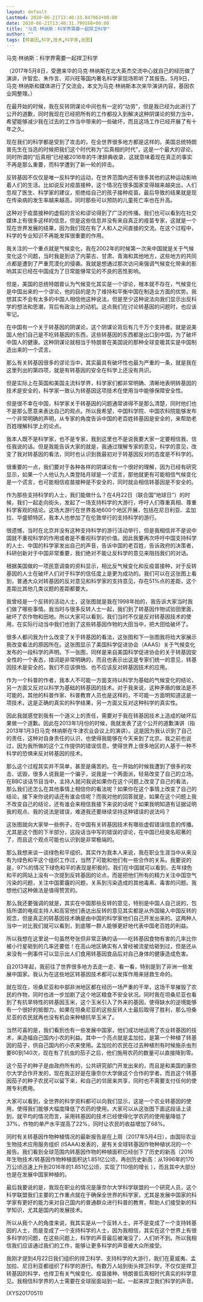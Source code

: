 ```yaml
---
layout: default
Lastmod: 2020-06-21T13:40:33.847963+00:00
date: 2020-06-21T13:40:31.799168+00:00
title: "马克·林纳斯：科学界需要一起捍卫科学"
author: ""
tags: [转基因,科学,技术,科学家,张图]
---
```


马克·林纳斯：科学界需要一起捍卫科学

（2017年5月8日，受邀来华的马克·林纳斯在北大英杰交流中心就自己的经历做了演讲，许智宏、朱作言、邓兴旺等国内著名科学家现场聆听了其报告。5月9日，马克·林纳斯和媒体进行了交流会，本文为马克·林纳斯本次来华演讲内容，基因农业网整理。）

在最开始的时候，我在反转阴谋论中间也有一定的“功劳”，但是我已经为此进行了公开的道歉，同时我现在已经把所有的工作都投入到解决这种阴谋论的努力当中，希望能够减少我在过去的工作当中带来的一些破坏，而且这场工作已经开展了有十年之久。

现在我们的科学都是受到了攻击的，在全世界很多地方都是这样的。美国总统特朗普先生在当选的时候把我们这个时代称为“后真相的时代”，这是一个最大的谬论。同时所谓的“后真相”已经被2016年的牛津辞典收录，这就意味着现在真正的事实不再是那么重要，而科学遭到了新一轮的抨击。

反转基因不仅仅是唯一反科学的运动，在世界范围内还有很多其他的这种运动影响着人们的生活。比如说反对疫苗接种，这个情况在很多国家变得越来越突出，人们忽视了医生、科学家的建议，拒绝给自己的孩子接种疫苗。最后导致的结果就是现在传染病的发生率越来越高，同时那些可以预防的儿童死亡率也在升高。

这种对于疫苗接种的虚假的言论和谬论得到了广泛的传播。我们也可以看到在社交媒体上有很多这样的信息，但是这些信息并没有来自真正的疫苗专家，这就是一个现在世界发展的结果，因为我们现在有了人和人之间直接的交流。在这个过程中，科学的专业知识不再能发挥很重要的作用。

我关注的一个重点就是气候变化，我在2002年的时候第一次来中国就是关于气候变化这个问题，当时我是到访了内蒙古、甘肃、青海和其他地方，这些地方的共同点都是遭到了严重荒漠化的侵袭。我就是想通过那次访问来强调气候变化带来的影响其实已经在中国成为了日常能够常见的不良的恶性影响。

但是，美国的总统特朗普认为气候变化其实是一个谬论，根本就不存在，气候变化是中国出来的一个谬论，他的目的是为了维持和平衡中国在制造业方面的优势。我想其实不会有太多的中国人相信他这种说法，但是至少这种说法向我们显示出反科学的想法和思潮，背后有政治上的动机。这点我们在讨论转基因的问题时，也应该牢记。

在中国有一个关于转基因的阴谋论，这个阴谋论背后有几千万个支持者。就是说美国人他们自己是不吃转基因的东西，这些转基因的东西都是出口到中国，为了破坏中国人的健康。这种阴谋论就相当于特朗普在美国说的那种全球变暖其实是中国制造出来的一个谎言。

那么有关转基因很多的谬论当中，其实最具有破坏性也最为严重的一条，就是我在这里列出的第四项，就是有转基因的安全在科学上还没有共识。

但是实际上在英国和美国主流科学界，科学家们都非常明确、清晰地表明转基因的技术是安全的，科学家一致认为转基因这项技术在使用当中能够保障安全性。

但是很不幸在中国，科学家关于转基因的问题通常讲得不是那么清楚，同时他们也不是那么愿意来表达自己的观点。所以我希望，中国科学院、中国农科院能够发布一个非常明确的声明，从专家的角度告诉中国的老百姓转基因是安全的，来帮助老百姓理解科学上的论点。

我本人既不是科学家，也不是专家，我到这里也不是说我要大家一定要相信我、信任我说的话。但是我能告诉大家的就是，我通过理解专家的意见，科学的意见，改变了我对转基因的看法，同时也认识到我最初对于转基因反对的态度是不科学的。

很重要的一点，我们要对于各种各样的阴谋论有一个很好的理解，因为已经有研究显示，如果一个人他认为人类登陆月球是一个谎言，那他就更有可能相信气候变化是一个谎言，也可能相信疫苗接种是不安全的，同时就会相信转基因是不安全的。

作为那些支持科学的人士，我们能做什么？在4月22日（联合国“地球日”）的时候，我们一起走向街头，发起了一场支持科学的大游行，呼吁人们尊重真相、尊重科学客观的结论。这场大游行在世界各地600个地区开展，包括在尼日利亚、孟加拉、华盛顿特区，我本人也参加了在伦敦举行的支持科学的游行。

很遗憾，当时在北京并没有这种支持科学的游行活动举行，但是我相信并不是说中国就不重视科学的作用或者是不重视科学的价值。因此我要再次呼吁中国支持科学的人士、中国的科学家发出自己的声音，告诉中国的老百姓，告诉政府的决策者，科研创新对于中国非常重要，我们绝对不能让反科学的意见来阻挡我们的对话。

根据美国做的一项民意调查的资料显示，相比反气候变化和反疫苗接种，对于反转基因的人士在破坏人们对于科学的信任度上是更为成功的。我们可以在这张图上看到，普通大众对转基因的反对意见和科学家的支持意见，存在51%点的差距，这个差距比其他几类议题的差距都要大。

我曾经是一个反转的活动人士，这张图就是我在1998年拍的，我告诉大家当时我们做了哪些事情。我当时与很多反转人士一起，我们到了转基因作物试验田里面，破坏了农作物和田地。所以大家可以看到，我们当时不仅是反对转基因技术的使用，在实际行动当中我们也到了这些转基因作物的大田当中，把大田给破坏了。

很多人都问我为什么改变了关于转基因的看法，这张图和下一张图我将给大家展示我改变看法的原因所在。这张图显示了美国科学促进协会（AAAS）关于气候变化发布的一段科学的声明。下一张图，同样是来自美国科学促进协会的关于转基因安全性的一个表态，措词是非常明确的，而且也表示出这是专家们统一的意见，转基因技术是安全的，我们不应该惧怕、也不应该反对转基因技术的应用。

作为一个科普的作者，我本人不可能一方面支持以科学为基础的气候变化的结论，另一方面又反对以科学为基础的转基因的技术。对于我来说，这种矛盾的做法是不可能的，其他的科普作家、科普教育人员也是这样的，不可能一方面明知道这是一项技术，这是正确的真实的科学结果，另一方面又反对这种科学的真实性。

因此我就感觉到我有一个道义上的责任，需要对于我在转基因技术上造成的破坏后果做一个道歉。因此在2013年1月份的时候，我就发表了这个公开的道歉演讲（指2013年1月3日马克·林纳斯在牛津农业会议上的演讲）。这是因为我认识到了自己的责任，这种对自身责任的认识，也使得我能够在今天来到了北京。我之前也说过，因为我所做的这个工作提供的错误信息，使得世界上很多地区的人基于一种不科学的恐惧来反对转基因的技术。

那么这个过程其实并不简单，甚至是痛苦的。在一开始的时候我遭到了很多的攻击、诋毁，很多人说我是一个骗子，说我是一个两面派，轻易改变了自己的立场。在BBC谈话节目当中，主持人就问我说如果你在这个问题上改变了自己的看法，那么我们还怎么在其他事情上相信你的看法呢？如果你在这个事情上改变了自己的结论，接下来你说的话还有谁会信呢？而我对他的回答就是，如果在这个问题上我不改变自己的结论，还有谁会来相信我接下来说的话呢？如果我明知道有证据证明我的观点、我的说法是错误，难道我还要继续坚持这种错误的说法吗？

这张图就向大家举一些例子，在中国有关转基因技术有哪些虚假错误信息的传播。尤其是这个图的下半部分，这段话当中写的错误的谬论，在中国已经臭名昭著的了，而且这个观点可能也认识到是非常极端的。

那么我想来谈一谈绿色和平组织。其实作为我本人来说，我在职业生涯当中从来没有为绿色和平这个组织工作过，当然了可能和他们有一些合作的关系。我要说的是，97%的情况下绿色和平的表现是积极的。我们在中国就可以看到，去年绿色和平的网站上没有一次提到反转基因的论点，而是把他们所有的精力关注中国空气污染的问题，关注中国雾霾的问题，关系到污染造成的其他毒素、毒害的问题。我想他们这种做法是值得赞赏的。

那么我还要强调的就是，其实在中国那些反转的意见，特别是中国人自己说的，包括所谓的电视主持人和高官他们表达出反转的意见其实都是从外国输入中国反转的观念，但是真正的转基因技术确是由中国的科学家他们自己开发出来的。这两种人当中一对比我们就可以看到，到底哪一群人能够更好地代表中国老百姓的利益。

所以我想在这里说一句虽然夸张但非常正确的话——吃转基因食物有害的几率比你被小行星砸到的几率还要低！在高山地区确实有人曾经被流星给砸到过，但是还从来没有一例事件可以显示出人们食用转基因食品后对自己身体的健康造成危害。

自2013年起，我前往了世界很多地方去走一走、看一看，特别是到了非洲一些发展中国家。我认为在这些地区转基因技术都可以发挥作用来拯救生命的。

就在现在，坦桑尼亚和中部非洲地区都在经历一场严重的干旱，这场干旱摧毁了农民的作物，同时也进一步加剧了这个地区粮食不安全状况。同时我在坦桑尼亚也看到了有抗旱特性的转基因玉米，这个玉米引入了外来的基因，使得缺水的逆境能够有一个很好的抵御力。如果在坦桑尼亚的这些反转人士最后取得了胜利，那么坦桑尼亚的农民就再也没有机会来种植抗旱玉米了。

当然可喜的是，我们看到也有一些发展中国家，他们成功地运用了农业转基因的技术，来造福自己国内小农的利益。其中一个亮点就是孟加拉，是第一个种植了转基因的茄子，供自己国内的小农来使用。孟加拉的农民在过去种植剂有时候施杀虫剂要80到140次，现在有了抗虫的茄子之后，他们施用农药的数量可以直接降到零。

这个茄子的种子是由政府所有的，公共研究部门开发出来的，而且是和美国的康奈尔大学合作开发的，现在我正好是在康奈尔大学做这个合作的学者。而且这个转基因茄子的种子农民可以留下来，和自己的邻居来共享，同时也不需要支付任何的使用专利费用。

大家可以看到，全世界的科学资料都可以向我们显示，这是一个农业转基因的使用，使得我们能够大幅度降低了农药的使用。大家可以从这张图下面这段话上读到，就平均的情况而言，采用转基因的技术已经使得化学农药的使用量降低了37%，作物的单产水平提高了22%，同时让农民的收益增加了68%。

同时有关转基因作物种植情况的最新报告是在上周（2017年5月4日），由国际农业生物技术应用服务组织 (ISAAA)发表的，是有关全球转基因作物种植状况的一个报告。我们看到全球范围内转基因作物的种植面积已经创下了历史的新高（2016年生物技术/转基因作物种植面积达1.851亿公顷，再创历史新高：从1996年的170万公顷迅速上升到2016年的1.851亿公顷，实现了110倍的增长 ），而且其中大部分也是在发展中国家种植的。

最后我要说的是，我现在职业的情况是康奈尔大学科学联盟的一个研究人员，这个科学联盟我们主要的工作重点就在于确保全世界的科学家，尤其是发展中国家的科学家有更好的能力来对自己国内的普通群众进行科普的教育，帮助人们接受新的科学知识，尤其是国内的发展技术。

所以从我个人的角度来说，我其实是从一个反转人士，并不是变成了一个支持转基因的人士，而是变成了一个支持科学的人士，因为我相信，其实在这个世界上有很多科学的问题，在这些问题上，科学的声音最后被淹没了，人们听不到。所以我相信我们应该通过我们的工作，能够让更多科学的声音被大众所接受。

我刚才提到4月22日我们组织的捍卫科学、支持科学的大游行，我们在夏威夷、孟加拉、尼日利亚都组织了科学的游行。有数万人站到街头捍卫科学，不仅仅是捍卫转基因的科学，也捍卫有关气候变化、疫苗接种、特朗普后真相时代真实的科学意见。我相信科学界的人士需要在全球层面站到一起，一起来捍卫我们科学的声音。

(XYS20170511)

